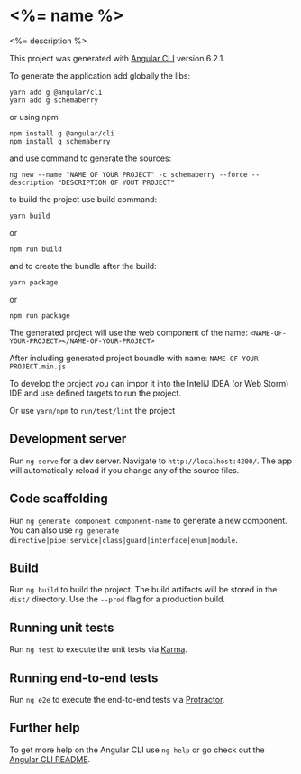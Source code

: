 # <%= name %>

<%= description %>

This project was generated with [Angular CLI](https://github.com/angular/angular-cli) version 6.2.1.

To generate the application add globally the libs:

```
yarn add g @angular/cli
yarn add g schemaberry
```

or using npm

```
npm install g @angular/cli
npm install g schemaberry
```

and use command to generate the sources:

```
ng new --name "NAME OF YOUR PROJECT" -c schemaberry --force --description "DESCRIPTION OF YOUT PROJECT"
```

to build the project use build command:

```
yarn build
```

or 

```
npm run build
```

and to create the bundle after the build:

```
yarn package
```

or 

```
npm run package
```

The generated project will use the web component of the name: `<NAME-OF-YOUR-PROJECT></NAME-OF-YOUR-PROJECT>`

After including generated project boundle with name: `NAME-OF-YOUR-PROJECT.min.js`

To develop the project you can impor it into the InteliJ IDEA (or Web Storm) IDE 
and use defined targets to run the project.

Or use `yarn/npm` to `run/test/lint` the project

## Development server

Run `ng serve` for a dev server. Navigate to `http://localhost:4200/`. The app will automatically reload if you change any of the source files.

## Code scaffolding

Run `ng generate component component-name` to generate a new component. You can also use `ng generate directive|pipe|service|class|guard|interface|enum|module`.

## Build

Run `ng build` to build the project. The build artifacts will be stored in the `dist/` directory. Use the `--prod` flag for a production build.

## Running unit tests

Run `ng test` to execute the unit tests via [Karma](https://karma-runner.github.io).

## Running end-to-end tests

Run `ng e2e` to execute the end-to-end tests via [Protractor](http://www.protractortest.org/).

## Further help

To get more help on the Angular CLI use `ng help` or go check out the [Angular CLI README](https://github.com/angular/angular-cli/blob/master/README.md).
